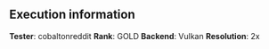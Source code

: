 ## Execution information

**Tester**: cobaltonreddit
**Rank**: GOLD
**Backend**: Vulkan
**Resolution**: 2x